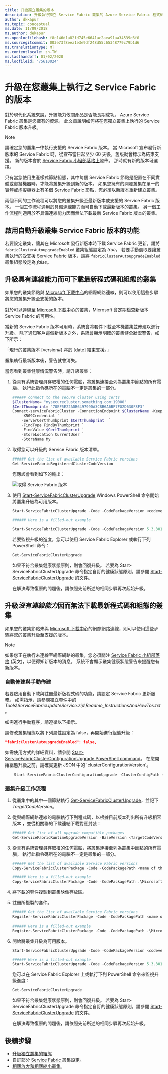 ```yaml
---
title: 升級獨立叢集的版本
description: 升級執行獨立 Service Fabric 叢集的 Azure Service Fabric 程式碼。
author: dkkapur
ms.topic: conceptual
ms.date: 11/09/2018
ms.author: dekapur
ms.openlocfilehash: f8c146d1a82fd745e6641ac2aea91aa34539d6f0
ms.sourcegitcommit: 003e73f8eea1e3e9df248d55c65348779c79b1d6
ms.translationtype: MT
ms.contentlocale: zh-TW
ms.lasthandoff: 01/02/2020
ms.locfileid: "75610024"
---
```

# <a name="upgrade-the-service-fabric-version-that-runs-on-your-cluster"></a>升級在您叢集上執行之 Service Fabric 的版本 

對於現代化系統來說，升級能力攸關產品是否能長期成功。 Azure Service Fabric 叢集是您擁有的資源。 此文章說明如何將在您獨立叢集上執行的 Service Fabric 版本升級。

> [!NOTE]
> 請確定您的叢集一律執行支援的 Service Fabric 版本。 當 Microsoft 宣布發行新版本的 Service Fabric 時，從宣布當日起至少 60 天後，舊版就會標示為結束支援。 新的版本會於 [Service Fabric 小組部落格上](https://blogs.msdn.microsoft.com/azureservicefabric/)發佈。 那時就有新的版本可選擇。
>
>

只有當您使用生產樣式節點組態，其中每個 Service Fabric 節點是配置在不同實體或虛擬機器時，才能將叢集升級到新的版本。 如果您擁有的開發叢集在單一的實體或虛擬機器上有多個 Service Fabric 節點，您必須以新版本重新建立叢集。

兩個不同的工作流程可以將您的叢集升級至最新版本或支援的 Service Fabric 版本。 一個工作流程適用於具備連線能力而可自動下載最新版本的叢集。 另一個工作流程則適用於不具備連線能力因而無法下載最新 Service Fabric 版本的叢集。

## <a name="enable-auto-upgrade-of-the-service-fabric-version-of-your-cluster"></a>啟用自動升級叢集 Service Fabric 版本的功能
若要設定叢集，讓其在 Microsoft 發行新版本時下載 Service Fabric 更新，請將 `fabricClusterAutoupgradeEnabled` 叢集組態設定為 *true*。 若要手動選取要讓叢集執行的受支援 Service Fabric 版本，請將 `fabricClusterAutoupgradeEnabled` 叢集組態設定為 *false*。

## <a name="upgrade-clusters-that-have-connectivity-to-download-the-latest-code-and-configuration"></a>升級具有連線能力而可下載最新程式碼和組態的叢集
如果您的叢集節點與 [Microsoft 下載中心](https://download.microsoft.com)的網際網路連線，則可以使用這些步驟將您的叢集升級至支援的版本。

對於可以連線至 [Microsoft 下載中心](https://download.microsoft.com)的叢集，Microsoft 會定期檢查新版本 Service Fabric 的可用性。

當新的 Service Fabric 版本可用時，系統會將套件下載至本機叢集並佈建以進行升級。 除了通知客戶這個新版本之外，系統會顯示明確的叢集健全狀況警告，如下所示：

「現行的叢集版本 [version#] 將於 [date] 結束支援。」

叢集執行最新版本後，警告就會消失。

當您看到叢集健康情況警告時，請升級叢集︰

1. 從具有系統管理員存取權的任何電腦，將叢集連接至列為叢集中節點的所有電腦。 執行此指令碼所在的電腦不一定是叢集的一部分。

    ```powershell
    ###### connect to the secure cluster using certs
    $ClusterName= "mysecurecluster.something.com:19000"
    $CertThumbprint= "70EF5E22ADB649799DA3C8B6A6BF7FG2D630F8F3"
    Connect-serviceFabricCluster -ConnectionEndpoint $ClusterName -KeepAliveIntervalInSec 10 `
        -X509Credential `
        -ServerCertThumbprint $CertThumbprint  `
        -FindType FindByThumbprint `
        -FindValue $CertThumbprint `
        -StoreLocation CurrentUser `
        -StoreName My
    ```

2. 取得您可以升級的 Service Fabric 版本清單。

    ```powershell
    ###### Get the list of available Service Fabric versions
    Get-ServiceFabricRegisteredClusterCodeVersion
    ```

    您應該會看到如下的輸出：

    ![取得 Service Fabric 版本][getfabversions]
3. 使用 [Start-ServiceFabricClusterUpgrade](https://docs.microsoft.com/powershell/module/servicefabric/start-servicefabricclusterupgrade) Windows PowerShell 命令開始將叢集升級為可用版本。

    ```powershell
    Start-ServiceFabricClusterUpgrade -Code -CodePackageVersion <codeversion#> -Monitored -FailureAction Rollback

    ###### Here is a filled-out example

    Start-ServiceFabricClusterUpgrade -Code -CodePackageVersion 5.3.301.9590 -Monitored -FailureAction Rollback
    ```
   若要監視升級的進度，您可以使用 Service Fabric Explorer 或執行下列 PowerShell 命令：

    ```powershell
    Get-ServiceFabricClusterUpgrade
    ```

    如果不符合叢集健康狀態原則，則會回復升級。 若要為 Start-ServiceFabricClusterUpgrade 命令指定自訂的健康狀態原則，請參閱 [Start-ServiceFabricClusterUpgrade](https://docs.microsoft.com/powershell/module/servicefabric/start-servicefabricclusterupgrade) 的文件。

    在解決導致復原的問題後，請依照先前所述的相同步驟再次起始升級。

## <a name="upgrade-clusters-that-have-no-connectivity-to-download-the-latest-code-and-configuration"></a>升級*沒有連線能力*因而無法下載最新程式碼和組態的叢集
如果您的叢集節點未與 [Microsoft 下載中心](https://download.microsoft.com)的網際網路連線，則可以使用這些步驟將您的叢集升級至支援的版本。

> [!NOTE]
> 如果您正在執行未連線至網際網路的叢集，您必須關注 [Service Fabric 小組部落格](https://blogs.msdn.microsoft.com/azureservicefabric/) \(英文\)，以便得知新版本的消息。 系統不會顯示叢集健康狀態警告來提醒您有新版本。  
>
>

### <a name="auto-provisioning-vs-manual-provisioning"></a>自動佈建與手動佈建
若要啟用自動下載與註冊最新版程式碼的功能，請設定 Service Fabric 更新服務。 如需指示，請參閱[獨立套件](service-fabric-cluster-standalone-package-contents.md)中的 *Tools\ServiceFabricUpdateService.zip\Readme_InstructionsAndHowTos.txt*。

如需進行手動程序，請遵循以下指示。

請修改叢集組態以將下列屬性設定為 false，再開始進行組態升級：

```json
"fabricClusterAutoupgradeEnabled": false,
```

如需使用方式的詳細資料，請參閱 [Start-ServiceFabricClusterConfigurationUpgrade PowerShell command](https://docs.microsoft.com/powershell/module/servicefabric/start-servicefabricclusterconfigurationupgrade)。 在您開始組態升級之前，請確實更新 JSON 中的 'clusterConfigurationVersion'。

```powershell
    Start-ServiceFabricClusterConfigurationUpgrade -ClusterConfigPath <Path to Configuration File>
```

### <a name="cluster-upgrade-workflow"></a>叢集升級工作流程

1. 從叢集中的其中一個節點執行 [Get-ServiceFabricClusterUpgrade](https://docs.microsoft.com/powershell/module/servicefabric/get-servicefabricclusterupgrade)，並記下 *TargetCodeVersion*。

2. 從與網際網路連線的電腦執行下列程式碼，以根據目前版本列出所有升級相容版本 ，並從相關聯的下載連結下載對應封裝：

    ```powershell
    ###### Get list of all upgrade compatible packages  
    Get-ServiceFabricRuntimeUpgradeVersion -BaseVersion <TargetCodeVersion as noted in Step 1> 
    ```

3. 從具有系統管理員存取權的任何電腦，將叢集連接至列為叢集中節點的所有電腦。 執行此指令碼所在的電腦不一定是叢集的一部分。

    ```powershell
    ###### Get the list of available Service Fabric versions
    Copy-ServiceFabricClusterPackage -Code -CodePackagePath <name of the .cab file including the path to it> -ImageStoreConnectionString "fabric:ImageStore"

    ###### Here is a filled-out example
    Copy-ServiceFabricClusterPackage -Code -CodePackagePath .\MicrosoftAzureServiceFabric.5.3.301.9590.cab -ImageStoreConnectionString "fabric:ImageStore"
    ```
4. 將下載的套件複製到叢集映像存放區。

5. 註冊所複製的套件。

    ```powershell
    ###### Get the list of available Service Fabric versions
    Register-ServiceFabricClusterPackage -Code -CodePackagePath <name of the .cab file>

    ###### Here is a filled-out example
    Register-ServiceFabricClusterPackage -Code -CodePackagePath .\MicrosoftAzureServiceFabric.5.3.301.9590.cab
    ```
6. 開始將叢集升級為可用版本。

    ```powershell
    Start-ServiceFabricClusterUpgrade -Code -CodePackageVersion <codeversion#> -Monitored -FailureAction Rollback

    ###### Here is a filled-out example
    Start-ServiceFabricClusterUpgrade -Code -CodePackageVersion 5.3.301.9590 -Monitored -FailureAction Rollback
    ```
    您可以在 Service Fabric Explorer 上或執行下列 PowerShell 命令來監視升級進度：

    ```powershell
    Get-ServiceFabricClusterUpgrade
    ```

    如果不符合叢集健康狀態原則，則會回復升級。 若要為 Start-ServiceFabricClusterUpgrade 命令指定自訂的健康狀態原則，請參閱 [Start-ServiceFabricClusterUpgrade](https://docs.microsoft.com/powershell/module/servicefabric/start-servicefabricclusterupgrade) 的文件。

    在解決導致復原的問題後，請依照先前所述的相同步驟再次起始升級。

## <a name="next-steps"></a>後續步驟
* [升級獨立叢集的組態](service-fabric-cluster-config-upgrade-windows-server.md)
* 自訂部分 [Service Fabric 叢集設定](service-fabric-cluster-fabric-settings.md)。
* [相應放大和相應縮小叢集](service-fabric-cluster-scale-up-down.md)。

<!--Image references-->
[getfabversions]: ./media/service-fabric-cluster-upgrade-windows-server/getfabversions.PNG
